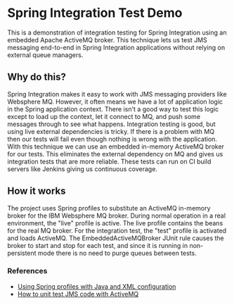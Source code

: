 # Spring Integration Test Demo

This is a demonstration of integration testing for Spring Integration using an embedded Apache ActiveMQ broker. This technique lets us test JMS messaging end-to-end in Spring Integration applications without relying on external queue managers.

## Why do this?

Spring Integration makes it easy to work with JMS messaging providers like Websphere MQ. However, it often means we have a lot of application logic in the Spring application context. There isn't a good way to test this logic except to load up the context, let it connect to MQ, and push some messages through to see what happens. Integration testing is good, but using live external dependencies is tricky. If there is a problem with MQ then our tests will fail even though nothing is wrong with the application. With this technique we can use an embedded in-memory ActiveMQ broker for our tests. This eliminates the external dependency on MQ and gives us integration tests that are more reliable. These tests can run on CI build servers like Jenkins giving us continuous coverage. 

## How it works

The project uses Spring profiles to substitute an ActiveMQ in-memory broker for the IBM Websphere MQ broker. During normal operation in a real environment, the "live" profile is active. The live profile contains the beans for the real MQ broker. For the integration test, the "test" profile is activated and loads ActiveMQ. The EmbeddedActiveMQBroker JUnit rule causes the broker to start and stop for each test, and since it is running in non-persistent mode there is no need to purge queues between tests.

### References
* [Using Spring profiles with Java and XML configuration](http://memorynotfound.com/spring-profiles-java-xml-configuration/)
* [How to unit test JMS code with ActiveMQ](http://activemq.apache.org/how-to-unit-test-jms-code.html)
